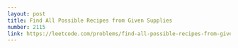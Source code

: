 ```yaml
---
layout: post
title: Find All Possible Recipes from Given Supplies
number: 2115
link: https://leetcode.com/problems/find-all-possible-recipes-from-given-supplies
---
```

